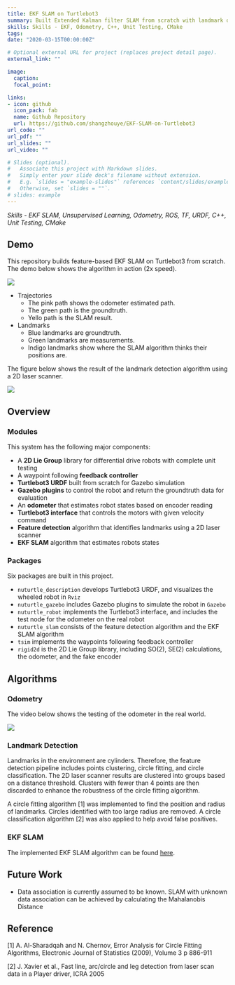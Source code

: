 ```yaml
---
title: EKF SLAM on Turtlebot3
summary: Built Extended Kalman filter SLAM from scratch with landmark detection using laser scanner.
skills: Skills - EKF, Odometry, C++, Unit Testing, CMake
tags:
date: "2020-03-15T00:00:00Z"

# Optional external URL for project (replaces project detail page).
external_link: ""

image:
  caption: 
  focal_point: 

links:
- icon: github
  icon_pack: fab
  name: Github Repository
  url: https://github.com/shangzhouye/EKF-SLAM-on-Turtlebot3
url_code: ""
url_pdf: ""
url_slides: ""
url_video: ""

# Slides (optional).
#   Associate this project with Markdown slides.
#   Simply enter your slide deck's filename without extension.
#   E.g. `slides = "example-slides"` references `content/slides/example-slides.md`.
#   Otherwise, set `slides = ""`.
# slides: example
---
```


*Skills - EKF SLAM, Unsupervised Learning, Odometry, ROS, TF, URDF, C++, Unit Testing, CMake*

## Demo

This repository builds feature-based EKF SLAM on Turtlebot3 from scratch. The demo below shows the algorithm in action (2x speed).

![](https://github.com/shangzhouye/EKF-SLAM-on-Turtlebot3/blob/public/figures/slam_in_control.gif?raw=true)

- Trajectories
  - The pink path shows the odometer estimated path.
  - The green path is the groundtruth.
  - Yello path is the SLAM result.
- Landmarks
  - Blue landmarks are groundtruth.
  - Green landmarks are measurements.
  - Indigo landmarks show where the SLAM algorithm thinks their positions are.

The figure below shows the result of the landmark detection algorithm using a 2D laser scanner.

![](https://github.com/shangzhouye/EKF-SLAM-on-Turtlebot3/blob/public/figures/landmark_detection.gif?raw=true)

## Overview

### Modules

This system has the following major components:

- A **2D Lie Group** library for differential drive robots with complete unit testing
- A waypoint following **feedback controller**
- **Turtlebot3 URDF** built from scratch for Gazebo simulation
- **Gazebo plugins** to control the robot and return the groundtruth data for evaluation
- An **odometer** that estimates robot states based on encoder reading
- **Turtlebot3 interface** that controls the motors with given velocity command
- **Feature detection** algorithm that identifies landmarks using a 2D laser scanner
- **EKF SLAM** algorithm that estimates robots states

### Packages

Six packages are built in this project.

- `nuturtle_description` develops Turtlebot3 URDF, and visualizes the wheeled robot in `Rviz`
- `nuturtle_gazebo` includes Gazebo plugins to simulate the robot in `Gazebo`
- `nuturtle_robot` implements the Turtlebot3 interface, and includes the test node for the odometer on the real robot
- `nuturtle_slam` consists of the feature detection algorithm and the EKF SLAM algorithm
- `tsim` implements the waypoints following feedback controller
- `rigid2d` is the 2D Lie Group library, including SO(2), SE(2) calculations, the odometer, and the fake encoder

## Algorithms

### Odometry

The video below shows the testing of the odometer in the real world.

![](https://github.com/shangzhouye/portfolio-website/blob/master/content/featured-projects/ekf_slam/nuturtle_real_world.gif?raw=true)

### Landmark Detection

Landmarks in the environment are cylinders. Therefore, the feature detection pipeline includes points clustering, circle fitting, and circle classification. The 2D laser scanner results are clustered into groups based on a distance threshold. Clusters with fewer than 4 points are then discarded to enhance the robustness of the circle fitting algorithm.

A circle fitting algorithm [1] was implemented to find the position and radius of landmarks. Circles identified with too large radius are removed. A circle classification algorithm [2] was also applied to help avoid false positives.

### EKF SLAM

The implemented EKF SLAM algorithm can be found [here](https://nu-msr.github.io/navigation_site/slam.pdf).

## Future Work

- Data association is currently assumed to be known. SLAM with unknown data association can be achieved by calculating the Mahalanobis Distance

## Reference

[1] A. Al-Sharadqah and N. Chernov, Error Analysis for Circle Fitting Algorithms, Electronic Journal of Statistics (2009), Volume 3 p 886-911

[2] J. Xavier et al., Fast line, arc/circle and leg detection from laser scan data in a Player driver, ICRA 2005